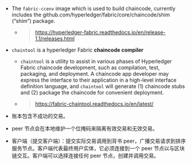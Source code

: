 - The `fabric-ccenv` image which is used to build chaincode, currently includes the github.com/hyperledger/fabric/core/chaincode/shim (“shim”) package.
    - > https://hyperledger-fabric.readthedocs.io/en/release-1.1/releases.html
- `chaintool` is a hyperledger Fabric **chaincode compiler**
    - `chaintool` is a utility to assist in various phases of Hyperledger Fabric chaincode development, such as compilation, test, packaging, and deployment. A chaincode app developer may express the interface to their application in a high-level interface definition language, and `chaintool` will generate (1) chaincode stubs and (2) package the chaincode for convenient deployment.
    - > https://fabric-chaintool.readthedocs.io/en/latest/

- 账本包含不成功的交易。
- peer 节点会在本地维护一个位掩码来隔离有效交易和无效交易。
- 客户端（提交客户端）：提交实际交易调用到背书 peer，广播交易请求到排序服务节点。客户端代表最终用户实体，它必须连接到一个 peer 节点以与区块链交互。客户端可以选择连接任何 peer 节点，创建并调用交易。